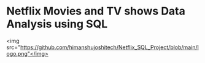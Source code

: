 # Netflix Movies and TV shows Data Analysis using SQL
<img src="https://github.com/himanshujoshitech/Netflix_SQL_Project/blob/main/logo.png"</img>

